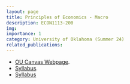 ```yaml
---
layout: page
title: Principles of Economics - Macro 
description: ECON1113-200
img:
importance: 1
category: University of Oklahoma (Summer 24)
related_publications:
---
```


+ [OU Canvas Webpage](https://canvas.ou.edu/courses/340992).
+ [Syllabus](/assets/pdf/Syllabus_ECON1113-200.pdf).
+ <a href="assets/pdf/Syllabus_ECON1113-200.pdf">Syllabus</a>
